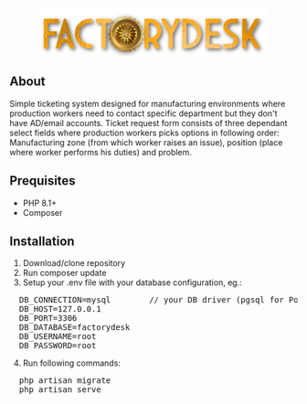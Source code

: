 <p align="center"><img src="public/img/factorydesk-logo.png" width="400"></p>


## About
Simple ticketing system designed for manufacturing environments where production workers need to contact specific department but they don't have AD/email accounts.
Ticket request form consists of three dependant select fields where production workers picks options in following order: <br/>
Manufacturing zone (from which worker raises an issue), position (place where worker performs his duties) and problem.

## Prequisites
- PHP 8.1+
- Composer

## Installation
1. Download/clone repository
2. Run composer update
3. Setup your .env file with your database configuration, eg.:
<pre>
  DB_CONNECTION=mysql        // your DB driver (pgsql for Postgres, sqlsrv for SQL Server)
  DB_HOST=127.0.0.1
  DB_PORT=3306
  DB_DATABASE=factorydesk
  DB_USERNAME=root
  DB_PASSWORD=root
</pre>
4. Run following commands:
<pre>
  php artisan migrate
  php artisan serve
</pre>
